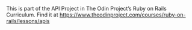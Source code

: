 This is part of the API Project in The Odin Project’s Ruby on Rails Curriculum. Find it at https://www.theodinproject.com/courses/ruby-on-rails/lessons/apis
